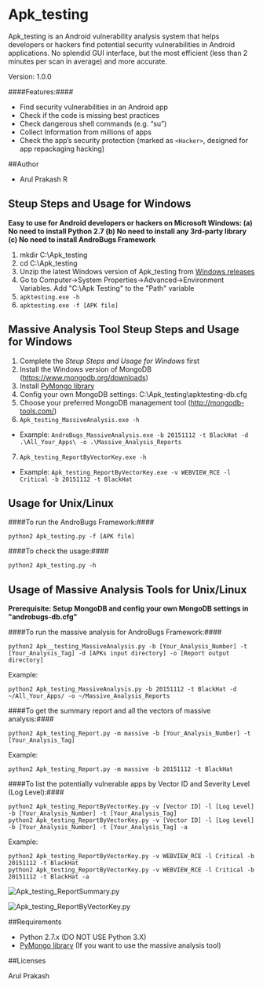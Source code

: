 # Apk_testing

Apk_testing is an Android vulnerability analysis system that helps developers or hackers find potential security vulnerabilities in Android applications. 
No splendid GUI interface, but the most efficient (less than 2 minutes per scan in average) and more accurate.

Version: 1.0.0

####Features:####

- Find security vulnerabilities in an Android app
- Check if the code is missing best practices
- Check dangerous shell commands (e.g. “su”)
- Collect Information from millions of apps
- Check the app’s security protection (marked as ```<Hacker>```, designed for app repackaging hacking)


##Author

- Arul Prakash R

## Steup Steps and Usage for Windows

**Easy to use for Android developers or hackers on Microsoft Windows: (a) No need to install Python 2.7 (b) No need to install any 3rd-party library (c) No need to install AndroBugs Framework**

1. mkdir C:\Apk_testing
2. cd C:\Apk_testing
3. Unzip the latest Windows version of Apk_testing from [Windows releases](https://github.com/AndroBugs/AndroBugs_Framework/releases)
4. Go to Computer->System Properties->Advanced->Environment Variables. Add "C:\Apk Testing" to the "Path" variable
5. ```apktesting.exe -h```
6. ```apktesting.exe -f [APK file]```

## Massive Analysis Tool Steup Steps and Usage for Windows
1. Complete the *Steup Steps and Usage for Windows* first
2. Install the Windows version of MongoDB (https://www.mongodb.org/downloads)
3. Install [PyMongo library](http://api.mongodb.org/python/current/installation.html)
4. Config your own MongoDB settings: C:\Apk_testing\apktesting-db.cfg
5. Choose your preferred MongoDB management tool (http://mongodb-tools.com/)
6. ```Apk_testing_MassiveAnalysis.exe -h```
  - Example: ```AndroBugs_MassiveAnalysis.exe -b 20151112 -t BlackHat -d .\All_Your_Apps\ -o .\Massive_Analysis_Reports```
7. ```Apk_testing_ReportByVectorKey.exe -h```
  - Example: ```Apk_testing_ReportByVectorKey.exe -v WEBVIEW_RCE -l Critical -b 20151112 -t BlackHat```

## Usage for Unix/Linux

####To run the AndroBugs Framework:####

```
python2 Apk_testing.py -f [APK file]
```

####To check the usage:####

```
python2 Apk_testing.py -h
```

## Usage of Massive Analysis Tools for Unix/Linux

**Prerequisite: Setup MongoDB and config your own MongoDB settings in "androbugs-db.cfg"**

####To run the massive analysis for AndroBugs Framework:####

```
python2 Apk__testing_MassiveAnalysis.py -b [Your_Analysis_Number] -t [Your_Analysis_Tag] -d [APKs input directory] -o [Report output directory]
```
 
Example:
```
python2 Apk_testing_MassiveAnalysis.py -b 20151112 -t BlackHat -d ~/All_Your_Apps/ -o ~/Massive_Analysis_Reports
```


####To get the summary report and all the vectors of massive analysis:####

```
python2 Apk_testing_Report.py -m massive -b [Your_Analysis_Number] -t [Your_Analysis_Tag]
```

Example:
```
python2 Apk_testing_Report.py -m massive -b 20151112 -t BlackHat
```


####To list the potentially vulnerable apps by Vector ID and Severity Level (Log Level):####

```
python2 Apk_testing_ReportByVectorKey.py -v [Vector ID] -l [Log Level] -b [Your_Analysis_Number] -t [Your_Analysis_Tag]
python2 Apk_testing_ReportByVectorKey.py -v [Vector ID] -l [Log Level] -b [Your_Analysis_Number] -t [Your_Analysis_Tag] -a
```

Example:
```
python2 Apk_testing_ReportByVectorKey.py -v WEBVIEW_RCE -l Critical -b 20151112 -t BlackHat
python2 Apk_testing_ReportByVectorKey.py -v WEBVIEW_RCE -l Critical -b 20151112 -t BlackHat -a
```

![Apk_testing_ReportSummary.py](http://www.androbugs.com/images/v1.0.0/MassiveAnalysisTool2.png)

![Apk_testing_ReportByVectorKey.py](http://www.androbugs.com/images/v1.0.0/MassiveAnalysisTool1.png)

##Requirements

- Python 2.7.x (DO NOT USE Python 3.X)
- [PyMongo library](http://api.mongodb.org/python/current/installation.html) (If you want to use the massive analysis tool)

##Licenses

Arul Prakash

